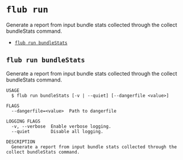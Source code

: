 `flub run`
==========

Generate a report from input bundle stats collected through the collect bundleStats command.

* [`flub run bundleStats`](#flub-run-bundlestats)

## `flub run bundleStats`

Generate a report from input bundle stats collected through the collect bundleStats command.

```
USAGE
  $ flub run bundleStats [-v | --quiet] [--dangerfile <value>]

FLAGS
  --dangerfile=<value>  Path to dangerfile

LOGGING FLAGS
  -v, --verbose  Enable verbose logging.
  --quiet        Disable all logging.

DESCRIPTION
  Generate a report from input bundle stats collected through the collect bundleStats command.
```
